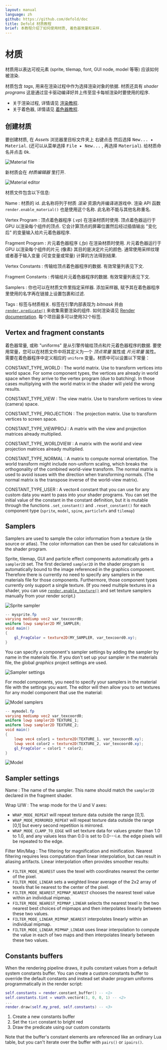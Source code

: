 ```yaml
---
layout: manual
language: zh
github: https://github.com/defold/doc
title: Defold 材质教程
brief: 本教程介绍了如何使用材质, 着色器常量和采样.
---
```


# 材质

材质用以表达可视元素 (sprite, tilemap, font, GUI node, model 等等) 应该如何被渲染.

材质包含 _tags_, 用来在渲染过程中作为选择渲染对象的依据. 材质还具有 _shader programs_ 这是通过显卡驱动编译好并上传至显卡每帧渲染时要使用的程序.

* 关于渲染过程, 详情请见 [渲染教程](/zh/manuals/render).
* 关于着色器, 详情请见 [着色器教程](/zh/manuals/shader).

## 创建材质

要创建材质, 在 *Assets* 浏览器里目标文件夹上 <kbd>右键点击</kbd> 然后选择 <kbd>New... ▸ Material</kbd>. (还可以从菜单选择 <kbd>File ▸ New...</kbd> , 再选择 <kbd>Material</kbd>). 给材质命名并点击 <kbd>Ok</kbd>.

![Material file](/manuals/images/materials/material_file.png)

新材质会在 *材质编辑器* 里打开.

![Material editor](/manuals/images/materials/material.png)

材质文件包含以下信息:

Name
: 材质的 id. 此名称将列于材质 *渲染* 资源内并编译进游戏中. 渲染 API 函数 `render.enable_material()` 也是使用这个名称. 此名称不能与其他名称重名.

Vertex Program
: 顶点着色器程序 (*.vp*) 在渲染材质时使用. 顶点着色器运行于 GPU 以渲染每个组件的顶点. 它会计算顶点的屏幕位置然后经过插值输出 "变化后" 的变量输入给片元着色器程序.

Fragment Program
: 片元着色器程序 (*.fp*) 在渲染材质时使用. 片元着色器运行于 GPU 以渲染每个组件的片元 (像素) 其目的是决定片元的颜色. 通常使用采样纹理或者基于输入变量 (可变变量或常量) 计算的方法得到结果.

Vertex Constants
: 传输给顶点着色器程序的数据. 有效常量列表见下文.

Fragment Constants
:  传输给片元着色器程序的数据. 有效常量列表见下文.

Samplers
: 你也可以在材质文件里指定采样器. 添加采样器, 赋予其在着色器程序里使用的名字再在链接上设置包裹和过滤.

Tags
: 标签与材质相关. 标签在引擎内部表现为 _bitmask_ 并由 [`render.predicate()`](/ref/render#render.predicate) 来收集需要渲染的组件. 如何渲染请见 [Render documentation](/zh/manuals/render). 每个项目最多可以使用32个标签.

## Vertex and fragment constants

着色器常量, 或称 "uniforms" 是从引擎传输给顶点和片元着色器程序的数据. 要使用常量，您可以在材质文件中将其定义为一个 *顶点常量* 属性或 *片元常量* 属性。需要在着色器程序中定义相应的 `uniform` 变量。材质中可以设置以下常量：

CONSTANT_TYPE_WORLD
: The world matrix. Use to transform vertices into world space. For some component types, the vertices are already in world space when they arrive to the vertex program (due to batching). In those cases multiplying with the world matrix in the shader will yield the wrong results.

CONSTANT_TYPE_VIEW
: The view matrix. Use to transform vertices to view (camera) space.

CONSTANT_TYPE_PROJECTION
: The projection matrix. Use to transform vertices to screen space.

CONSTANT_TYPE_VIEWPROJ
: A matrix with the view and projection matrices already multiplied.

CONSTANT_TYPE_WORLDVIEW
: A matrix with the world and view projection matrices already multiplied.

CONSTANT_TYPE_NORMAL
: A matrix to compute normal orientation. The world transform might include non-uniform scaling, which breaks the orthogonality of the combined world-view transform. The normal matrix is used to avoid issues with the direction when transforming normals. (The normal matrix is the transpose inverse of the world-view matrix).

CONSTANT_TYPE_USER
: A vector4 constant that you can use for any custom data you want to pass into your shader programs. You can set the initial value of the constant in the constant definition, but it is mutable through the functions `.set_constant()` and `.reset_constant()` for each component type (`sprite`, `model`, `spine`, `particlefx` and `tilemap`)

## Samplers

Samplers are used to sample the color information from a texture (a tile source or atlas). The color information can then be used for calculations in the shader program.

Sprite, tilemap, GUI and particle effect components automatically gets a `sampler2D` set. The first declared `sampler2D` in the shader program is automatically bound to the image referenced in the graphics component. Therefore there is currently no need to specify any samplers in the materials file for those components. Furthermore, those component types currently only support a single texture. (If you need multiple textures in a shader, you can use [`render.enable_texture()`](/ref/render/#render.enable_texture) and set texture samplers manually from your render script.)

![Sprite sampler](/manuals/images/materials/sprite_sampler.png)

```glsl
-- mysprite.fp
varying mediump vec2 var_texcoord0;
uniform lowp sampler2D MY_SAMPLER;
void main()
{
    gl_FragColor = texture2D(MY_SAMPLER, var_texcoord0.xy);
}
```

You can specify a component's sampler settings by adding the sampler by name in the materials file. If you don't set up your sampler in the materials file, the global *graphics* project settings are used.

![Sampler settings](/manuals/images/materials/my_sampler.png)

For model components, you need to specify your samplers in the material file with the settings you want. The editor will then allow you to set textures for any model component that use the material:

![Model samplers](/manuals/images/materials/model_samplers.png)

```glsl
-- mymodel.fp
varying mediump vec2 var_texcoord0;
uniform lowp sampler2D TEXTURE_1;
uniform lowp sampler2D TEXTURE_2;
void main()
{
    lowp vec4 color1 = texture2D(TEXTURE_1, var_texcoord0.xy);
    lowp vec4 color2 = texture2D(TEXTURE_2, var_texcoord0.xy);
    gl_FragColor = color1 * color2;
}
```

![Model](/manuals/images/materials/model.png)

## Sampler settings

Name
: The name of the sampler. This name should match the `sampler2D` declared in the fragment shader.

Wrap U/W
: The wrap mode for the U and V axes:

  - `WRAP_MODE_REPEAT` will repeat texture data outside the range [0,1].
  - `WRAP_MODE_MIRRORED_REPEAT` will repeat texture data outside the range [0,1] but every second repetition is mirrored.
  - `WRAP_MODE_CLAMP_TO_EDGE` will set texture data for values greater than 1.0 to 1.0, and any values less than 0.0 is set to 0.0---i.e. the edge pixels will be repeated to the edge.

Filter Min/Mag
: The filtering for magnification and minification. Nearest filtering requires less computation than linear interpolation, but can result in aliasing artifacts. Linear interpolation often provides smoother results:

  - `FILTER_MODE_NEAREST` uses the texel with coordinates nearest the center of the pixel.
  - `FILTER_MODE_LINEAR` sets a weighted linear average of the 2x2 array of texels that lie nearest to the center of the pixel.
  - `FILTER_MODE_NEAREST_MIPMAP_NEAREST` chooses the nearest texel value within an individual mipmap.
  - `FILTER_MODE_NEAREST_MIPMAP_LINEAR` selects the nearest texel in the two nearest best choices of mipmaps and then interpolates linearly between these two values.
  - `FILTER_MODE_LINEAR_MIPMAP_NEAREST` interpolates linearly within an individual mipmap.
  - `FILTER_MODE_LINEAR_MIPMAP_LINEAR` uses linear interpolation to compute the value in each of two maps and then interpolates linearly between these two values.

## Constants buffers

When the rendering pipeline draws, it pulls constant values from a default system constants buffer. You can create a custom constants buffer to override the default constants and instead set shader program uniforms programmatically in the render script:

```lua
self.constants = render.constant_buffer() -- <1>
self.constants.tint = vmath.vector4(1, 0, 0, 1) -- <2>
...
render.draw(self.my_pred, self.constants) -- <3>
```
1. Create a new constants buffer
2. Set the `tint` constant to bright red
3. Draw the predicate using our custom constants

Note that the buffer's constant elements are referenced like an ordinary Lua table, but you can't iterate over the buffer with `pairs()` or `ipairs()`.
